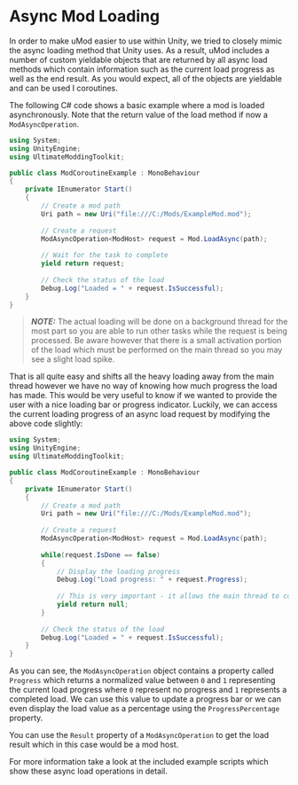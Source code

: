 ﻿Async Mod Loading
=================

In order to make uMod easier to use within Unity, we tried to closely mimic the async loading method that Unity uses. As a result, uMod includes a number of custom yieldable objects that are returned by all async load methods which contain information such as the current load progress as well as the end result. As you would expect, all of the objects are yieldable and can be used I coroutines.

The following C# code shows a basic example where a mod is loaded asynchronously. Note that the return value of the load method if now a `ModAsyncOperation`. 

```cs
using System;
using UnityEngine;
using UltimateModdingToolkit;

public class ModCoroutineExample : MonoBehaviour
{   
    private IEnumerator Start()
    {
        // Create a mod path
        Uri path = new Uri("file:///C:/Mods/ExampleMod.mod");
        
        // Create a request
        ModAsyncOperation<ModHost> request = Mod.LoadAsync(path);
        
        // Wait for the task to complete
        yield return request;
        
        // Check the status of the load
        Debug.Log("Loaded = " + request.IsSuccessful);
    }
}
```

> **_NOTE:_** The actual loading will be done on a background thread for the most part so you are able to run other tasks while the request is being processed. Be aware however that there is a small activation portion of the load which must be performed on the main thread so you may see a slight load spike.

That is all quite easy and shifts all the heavy loading away from the main thread however we have no way of knowing how much progress the load has made. This would be very useful to know if we wanted to provide the user with a nice loading bar or progress indicator. Luckily, we can access the current loading progress of an async load request by modifying the above code slightly:

```cs
using System;
using UnityEngine;
using UltimateModdingToolkit;

public class ModCoroutineExample : MonoBehaviour
{   
    private IEnumerator Start()
    {
        // Create a mod path
        Uri path = new Uri("file:///C:/Mods/ExampleMod.mod");
        
        // Create a request
        ModAsyncOperation<ModHost> request = Mod.LoadAsync(path);
                
        while(request.IsDone == false)
        {
            // Display the loading progress
            Debug.Log("Load progress: " + request.Progress);
    
            // This is very important - it allows the main thread to continue and return here in the next frame
            yield return null;
        }
        
        // Check the status of the load
        Debug.Log("Loaded = " + request.IsSuccessful);
    }
}
```

As you can see, the `ModAsyncOperation` object contains a property called `Progress` which returns a normalized value between `0` and `1` representing the current load progress where `0` represent no progress and `1` represents a completed load. We can use this value to update a progress bar or we can even display the load value as a percentage using the `ProgressPercentage` property. 

You can use the `Result` property of a `ModAsyncOperation` to get the load result which in this case would be a mod host.

For more information take a look at the included example scripts which show these async load operations in detail.
